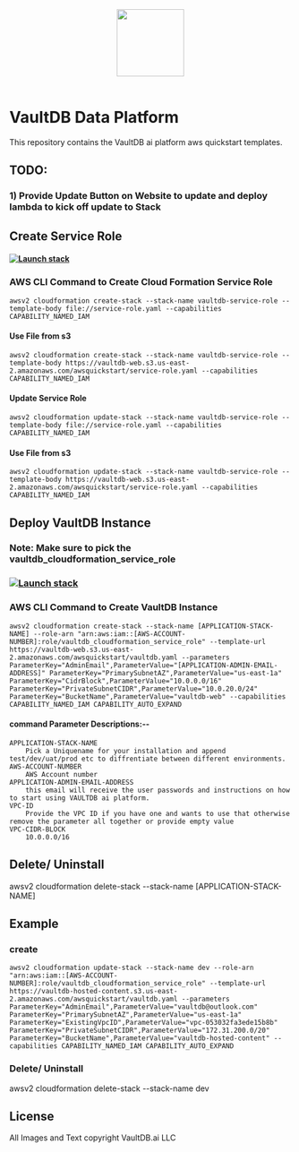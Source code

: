 <div align="center">
  <img src="https://www.vaultdb.ai/img/v-logo.png" height="120">
</div>
<br>

# VaultDB Data Platform

This repository contains the VaultDB ai platform aws quickstart templates.

## TODO:

### 1) Provide Update Button on Website to update and deploy lambda to kick off update to Stack

## Create Service Role

#### [![Launch stack](https://s3.amazonaws.com/cloudformation-examples/cloudformation-launch-stack.png)](https://console.aws.amazon.com/cloudformation/home?#/stacks/new?stackName=vaultdb-service-role&templateURL=https://vaultdb-web.s3.us-east-2.amazonaws.com/awsquickstart/service-role.yaml)

### AWS CLI Command to Create Cloud Formation Service Role

```
awsv2 cloudformation create-stack --stack-name vaultdb-service-role --template-body file://service-role.yaml --capabilities CAPABILITY_NAMED_IAM
```
#### Use File from s3

```
awsv2 cloudformation create-stack --stack-name vaultdb-service-role --template-body https://vaultdb-web.s3.us-east-2.amazonaws.com/awsquickstart/service-role.yaml --capabilities CAPABILITY_NAMED_IAM
```
#### Update Service Role

```
awsv2 cloudformation update-stack --stack-name vaultdb-service-role --template-body file://service-role.yaml --capabilities CAPABILITY_NAMED_IAM
```
#### Use File from s3

```
awsv2 cloudformation update-stack --stack-name vaultdb-service-role --template-body https://vaultdb-web.s3.us-east-2.amazonaws.com/awsquickstart/service-role.yaml --capabilities CAPABILITY_NAMED_IAM
```
## Deploy VaultDB Instance

### Note: Make sure to pick the vaultdb_cloudformation_service_role

### [![Launch stack](https://s3.amazonaws.com/cloudformation-examples/cloudformation-launch-stack.png)](https://console.aws.amazon.com/cloudformation/home?#/stacks/new?stackName=dev-test-prod&templateURL=https://vaultdb-web.s3.us-east-2.amazonaws.com/awsquickstart/vaultdb.yaml)

### AWS CLI Command to Create VaultDB Instance
```
awsv2 cloudformation create-stack --stack-name [APPLICATION-STACK-NAME] --role-arn "arn:aws:iam::[AWS-ACCOUNT-NUMBER]:role/vaultdb_cloudformation_service_role" --template-url https://vaultdb-web.s3.us-east-2.amazonaws.com/awsquickstart/vaultdb.yaml --parameters ParameterKey="AdminEmail",ParameterValue="[APPLICATION-ADMIN-EMAIL-ADDRESS]" ParameterKey="PrimarySubnetAZ",ParameterValue="us-east-1a" ParameterKey="CidrBlock",ParameterValue="10.0.0.0/16" ParameterKey="PrivateSubnetCIDR",ParameterValue="10.0.20.0/24" ParameterKey="BucketName",ParameterValue="vaultdb-web" --capabilities CAPABILITY_NAMED_IAM CAPABILITY_AUTO_EXPAND
```
    
#### command Parameter Descriptions:--
    APPLICATION-STACK-NAME
        Pick a Uniquename for your installation and append test/dev/uat/prod etc to diffrentiate between different environments.
    AWS-ACCOUNT-NUMBER
        AWS Account number
    APPLICATION-ADMIN-EMAIL-ADDRESS
        this email will receive the user passwords and instructions on how to start using VAULTDB ai platform.
    VPC-ID
        Provide the VPC ID if you have one and wants to use that otherwise remove the parameter all together or provide empty value
    VPC-CIDR-BLOCK
        10.0.0.0/16

## Delete/ Uninstall

awsv2 cloudformation delete-stack --stack-name [APPLICATION-STACK-NAME]

## Example

### create

```
awsv2 cloudformation update-stack --stack-name dev --role-arn "arn:aws:iam::[AWS-ACCOUNT-NUMBER]:role/vaultdb_cloudformation_service_role" --template-url https://vaultdb-hosted-content.s3.us-east-2.amazonaws.com/awsquickstart/vaultdb.yaml --parameters ParameterKey="AdminEmail",ParameterValue="vaultdb@outlook.com" ParameterKey="PrimarySubnetAZ",ParameterValue="us-east-1a" ParameterKey="ExistingVpcID",ParameterValue="vpc-053032fa3ede15b8b" ParameterKey="PrivateSubnetCIDR",ParameterValue="172.31.200.0/20" ParameterKey="BucketName",ParameterValue="vaultdb-hosted-content" --capabilities CAPABILITY_NAMED_IAM CAPABILITY_AUTO_EXPAND
```

### Delete/ Uninstall

awsv2 cloudformation delete-stack --stack-name dev

## License

All Images and Text copyright VaultDB.ai LLC
